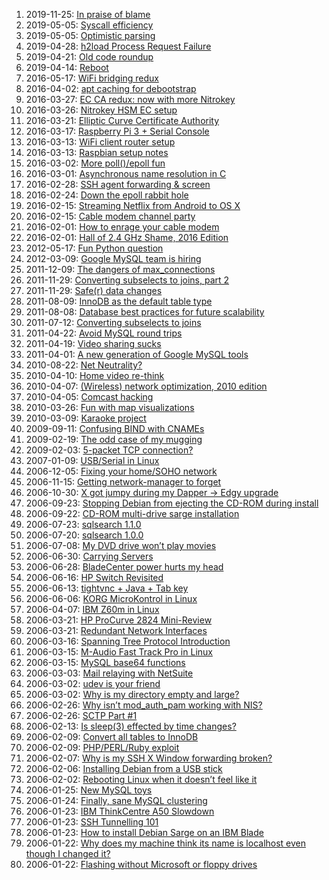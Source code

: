 <!--# set var="class" value="index" -->

<!--# include file="include/top.html" -->

1. 2019-11-25: [In praise of blame](2019-11-25-in-praise-of-blame.html)
1. 2019-05-05: [Syscall efficiency](2019-05-05-syscall-efficiency.html)
1. 2019-05-05: [Optimistic parsing](2019-05-05-optimistic-parsing.html)
1. 2019-04-28: [h2load Process Request Failure](2019-04-28-h2load-process-request-failure.html)
1. 2019-04-21: [Old code roundup](2019-04-21-old-code-roundup.html)
1. 2019-04-14: [Reboot](2019-04-14-reboot.html)
1. 2016-05-17: [WiFi bridging redux](2016-05-17-wifi-bridging-redux.html)
1. 2016-04-02: [apt caching for debootstrap](2016-04-02-apt-caching-for-debootstrap.html)
1. 2016-03-27: [EC CA redux: now with more Nitrokey](2016-03-27-ec-ca-redux-now-with-more-nitrokey.html)
1. 2016-03-26: [Nitrokey HSM EC setup](2016-03-26-nitrokey-hsm-ec-setup.html)
1. 2016-03-21: [Elliptic Curve Certificate Authority](2016-03-21-elliptic-curve-certificate-authority.html)
1. 2016-03-17: [Raspberry Pi 3 + Serial Console](2016-03-17-raspberry-pi-3-serial-console.html)
1. 2016-03-13: [WiFi client router setup](2016-03-13-wifi-client-router-setup.html)
1. 2016-03-13: [Raspbian setup notes](2016-03-13-raspbian-setup-notes.html)
1. 2016-03-02: [More poll()/epoll fun](2016-03-02-more_poll_epoll_fun.html)
1. 2016-03-01: [Asynchronous name resolution in C](2016-03-01-asynchronous-name-resolution-in-c.html)
1. 2016-02-28: [SSH agent forwarding & screen](2016-02-28-ssh-agent-forwarding-screen.html)
1. 2016-02-24: [Down the epoll rabbit hole](2016-02-24-down_the_epoll_rabbit_hole.html)
1. 2016-02-15: [Streaming Netflix from Android to OS X](2016-02-15-streaming-netflix-from-android-to-os-x.html)
1. 2016-02-15: [Cable modem channel party](2016-02-15-cable-modem-channel-party.html)
1. 2016-02-01: [How to enrage your cable modem](2016-02-01-how-to-enrage-your-cable-modem.html)
1. 2016-02-01: [Hall of 2.4 GHz Shame, 2016 Edition](2016-02-01-hall-of-2-4-ghz-shame-2016-edition.html)
1. 2012-05-17: [Fun Python question](2012-05-17-fun-python-question.html)
1. 2012-03-09: [Google MySQL team is hiring](2012-03-09-google-mysql-team-is-hiring.html)
1. 2011-12-09: [The dangers of max\_connections](2011-12-09-the-dangers-of-max-connections.html)
1. 2011-11-29: [Converting subselects to joins, part 2](2011-11-29-converting-subselects-to-joins-part-2.html)
1. 2011-11-29: [Safe(r) data changes](2011-11-29-safer-data-changes.html)
1. 2011-08-09: [InnoDB as the default table type](2011-08-09-innodb-as-the-default-table-type.html)
1. 2011-08-08: [Database best practices for future scalability](2011-08-08-database-best-practices-for-future-scalability.html)
1. 2011-07-12: [Converting subselects to joins](2011-07-12-converting-subselects-to-joins.html)
1. 2011-04-22: [Avoid MySQL round trips](2011-04-22-avoid-mysql-round-trips.html)
1. 2011-04-19: [Video sharing sucks](2011-04-19-video-sharing-sucks.html)
1. 2011-04-01: [A new generation of Google MySQL tools](2011-04-01-a-new-generation-of-google-mysql-tools.html)
1. 2010-08-22: [Net Neutrality?](2010-08-22-net-neutrality.html)
1. 2010-04-10: [Home video re-think](2010-04-10-home-video-rethink.html)
1. 2010-04-07: [(Wireless) network optimization, 2010 edition](2010-04-07-wireless-network-optimization-2010-edition.html)
1. 2010-04-05: [Comcast hacking](2010-04-05-comcast-hacking.html)
1. 2010-03-26: [Fun with map visualizations](2010-03-26-fun-with-map-visualizations.html)
1. 2010-03-09: [Karaoke project](2010-03-09-karaoke-project.html)
1. 2009-09-11: [Confusing BIND with CNAMEs](2009-09-11-confusing-bind-with-cnames.html)
1. 2009-02-19: [The odd case of my mugging](2009-02-19-the-odd-case-of-my-mugging.html)
1. 2009-02-03: [5-packet TCP connection?](2009-02-03-5-packet-tcp-connection.html)
1. 2007-01-09: [USB/Serial in Linux](2007-01-09-usb-serial-in-linux.html)
1. 2006-12-05: [Fixing your home/SOHO network](2006-12-05-fixing-your-home-soho-network.html)
1. 2006-11-15: [Getting network-manager to forget](2006-11-15-getting-network-manager-to-forget.html)
1. 2006-10-30: [X got jumpy during my Dapper -> Edgy upgrade](2006-10-30-x-got-jumpy-during-my-dapper-edgy-upgrade.html)
1. 2006-09-23: [Stopping Debian from ejecting the CD-ROM during install](2006-09-23-stopping-debian-from-ejecting-the-cdrom-during-install.html)
1. 2006-09-22: [CD-ROM multi-drive sarge installation](2006-09-22-cdrom-multi-drive-sarge-installation.html)
1. 2006-07-23: [sqlsearch 1.1.0](2006-07-23-sqlsearch-1-1-0.html)
1. 2006-07-20: [sqlsearch 1.0.0](2006-07-20-sqlsearch-1-0-0.html)
1. 2006-07-08: [My DVD drive won’t play movies](2006-07-08-my-dvd-drive-wont-play-movies.html)
1. 2006-06-30: [Carrying Servers](2006-06-30-carrying-servers.html)
1. 2006-06-28: [BladeCenter power hurts my head](2006-06-28-bladecenter-power-hurts-my-head.html)
1. 2006-06-16: [HP Switch Revisited](2006-06-16-hp-switch-revisited.html)
1. 2006-06-13: [tightvnc + Java + Tab key](2006-06-13-tightvnc-java-tab-key.html)
1. 2006-06-06: [KORG MicroKontrol in Linux](2006-06-06-korg-microkontrol-in-linux.html)
1. 2006-04-07: [IBM Z60m in Linux](2006-04-07-ibm-z60m-in-linux.html)
1. 2006-03-21: [HP ProCurve 2824 Mini-Review](2006-03-21-hp-procurve-2824-mini-review.html)
1. 2006-03-21: [Redundant Network Interfaces](2006-03-21-redundant-network-interfaces.html)
1. 2006-03-16: [Spanning Tree Protocol Introduction](2006-03-16-spanning-tree-protocol-introduction.html)
1. 2006-03-15: [M-Audio Fast Track Pro in Linux](2006-03-15-maudio-fast-track-pro-in-linux.html)
1. 2006-03-15: [MySQL base64 functions](2006-03-15-mysql-base64-functions.html)
1. 2006-03-03: [Mail relaying with NetSuite](2006-03-03-mail-relaying-with-netsuite.html)
1. 2006-03-02: [udev is your friend](2006-03-02-udev-is-your-friend.html)
1. 2006-03-02: [Why is my directory empty and large?](2006-03-02-why-is-my-directory-empty-and-large.html)
1. 2006-02-26: [Why isn’t mod\_auth\_pam working with NIS?](2006-02-26-why-isnt-mod_auth_pam-working-with-nis.html)
1. 2006-02-26: [SCTP Part #1](2006-02-26-sctp-part-1.html)
1. 2006-02-13: [Is sleep(3) effected by time changes?](2006-02-13-is-sleep-effected-by-time-changes.html)
1. 2006-02-09: [Convert all tables to InnoDB](2006-02-09-convert-all-tables-to-innodb.html)
1. 2006-02-09: [PHP/PERL/Ruby exploit](2006-02-09-php-perl-ruby-exploit.html)
1. 2006-02-07: [Why is my SSH X Window forwarding broken?](2006-02-07-why-is-my-ssh-x-window-forwarding-broken.html)
1. 2006-02-06: [Installing Debian from a USB stick](2006-02-06-installing-debian-from-a-usb-stick.html)
1. 2006-02-02: [Rebooting Linux when it doesn’t feel like it](2006-02-02-rebooting-linux-when-it-doesnt-feel-like-it.html)
1. 2006-01-25: [New MySQL toys](2006-01-25-new-mysql-toys.html)
1. 2006-01-24: [Finally, sane MySQL clustering](2006-01-24-finally-sane-mysql-clustering.html)
1. 2006-01-23: [IBM ThinkCentre A50 Slowdown](2006-01-23-ibm-thinkcentre-a50-slowdown.html)
1. 2006-01-23: [SSH Tunnelling 101](2006-01-23-ssh-tunnelling-101.html)
1. 2006-01-23: [How to install Debian Sarge on an IBM Blade](2006-01-23-how-to-install-debian-sarge-on-an-ibm-blade.html)
1. 2006-01-22: [Why does my machine think its name is localhost even though I changed it?](2006-01-22-why-does-my-machine-think-its-name-is-localhost-even-though-i-changed-it.html)
1. 2006-01-22: [Flashing without Microsoft or floppy drives](2006-01-22-flashing-without-microsoft-or-floppy-drives.html)

<!--# include file="include/bottom.html" -->
